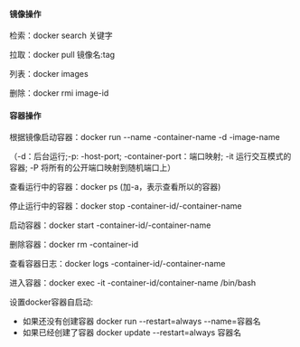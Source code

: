 #### 镜像操作

检索：docker search 关键字

拉取：docker pull 镜像名:tag

列表：docker images

删除：docker rmi image-id

#### 容器操作

根据镜像启动容器：docker run --name -container-name -d -image-name

（-d：后台运行;-p: -host-port; -container-port：端口映射; -it  运行交互模式的容器; -P 将所有的公开端口映射到随机端口上）

查看运行中的容器：docker ps (加-a，表示查看所以的容器)

停止运行中的容器：docker stop -container-id/-container-name

启动容器：docker start -container-id/-container-name

删除容器：docker rm -container-id

查看容器日志：docker logs -container-id/-container-name

进入容器：docker exec -it -container-id/container-name /bin/bash

设置docker容器自启动:

- 如果还没有创建容器
  docker run --restart=always --name=容器名
- 如果已经创建了容器
  docker update --restart=always 容器名